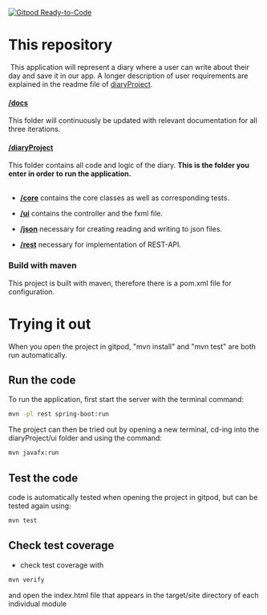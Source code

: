 [![Gitpod Ready-to-Code](https://img.shields.io/badge/Gitpod-Ready--to--Code-blue?logo=gitpod)](https://gitlab.stud.idi.ntnu.no/it1901/groups-2021/gr2106/gr2106.git)

# This repository

​
This application will represent a diary where a user can write about their day and save it in our app. A longer description of user requirements are explained in the readme file of [diaryProject](./diaryProject/README.md).
​

#### [/docs](/docs)

This folder will continuously be updated with relevant documentation for all three iterations.
​
#### [/diaryProject](/diaryProject)
This folder contains all code and logic of the diary. **This is the folder you enter in order to run the application.**  
​
- [**/core**](diaryProject/core)
contains the core classes as well as corresponding tests.
​
- [**/ui**](diaryProject/ui)
contains the controller and the fxml file.

- [**/json**](diaryProject/json)
necessary for creating reading and writing to json files.

- [**/rest**](diaryProject/rest)
necessary for implementation of REST-API.
​

### Build with maven

This project is built with maven, therefore there is a pom.xml file for configuration.  <br  /> 



# Trying it out

​When you open the project in gitpod, "mvn install" and "mvn test" are both run automatically. 


## Run the code
To run the application, first start the server with the terminal command: 

```bash
mvn -pl rest spring-boot:run
```

The project can then be tried out by opening a new terminal, cd-ing into the diaryProject/ui folder and using the command:

```bash
mvn javafx:run
```

## Test the code

code is automatically tested when opening the project in gitpod, but can be tested again using:

```bash
mvn test
```

## Check test coverage

- check test coverage with

```bash
mvn verify
```

and open the index.html file that appears in the target/site directory of each individual module


